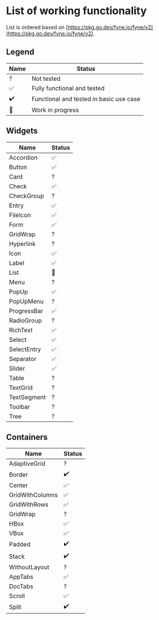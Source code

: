 # List of working functionality
List is ordered based on [https://pkg.go.dev/fyne.io/fyne/v2](https://pkg.go.dev/fyne.io/fyne/v2).

## Legend
|Name|Status|
|-|-|
|?|Not tested|
|✅|Fully functional and tested|
|✔️|Functional and tested in basic use case|
|🐛|Work in progress|

## Widgets
|Name|Status|
|-|-|
|Accordion|✅|
|Button|✅|
|Card|?|
|Check|✅|
|CheckGroup|?|
|Entry|✅|
|FileIcon|✅|
|Form|✅|
|GridWrap|?|
|Hyperlink|?|
|Icon|✅|
|Label|✅|
|List|🐛|
|Menu|?|
|PopUp|✅|
|PopUpMenu|?|
|ProgressBar|✅|
|RadioGroup|?|
|RichText|✅|
|Select|✅|
|SelectEntry|✅|
|Separator|✅|
|Slider|✅|
|Table|?|
|TextGrid|?|
|TextSegment|?|
|Toolbar|?|
|Tree|?|

## Containers
|Name|Status|
|-|-|
|AdaptiveGrid|?|
|Border|✔️|
|Center|✅|
|GridWithColumns|✅|
|GridWithRows|✅|
|GridWrap|?|
|HBox|✅|
|VBox|✅|
|Padded|✔️|
|Stack|✔️|
|WithoutLayout|?|
|AppTabs|✅|
|DocTabs|?|
|Scroll|✅|
|Split|✔️|
